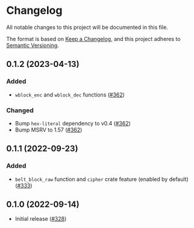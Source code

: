 # Changelog

All notable changes to this project will be documented in this file.

The format is based on [Keep a Changelog](https://keepachangelog.com/en/1.0.0/),
and this project adheres to [Semantic Versioning](https://semver.org/spec/v2.0.0.html).

## 0.1.2 (2023-04-13)
### Added
- `wblock_enc` and `wblock_dec` functions ([#362])
### Changed
- Bump `hex-literal` dependency to v0.4 ([#362])
- Bump MSRV to 1.57 ([#362])

[#362]: https://github.com/RustCrypto/block-ciphers/pull/362

## 0.1.1 (2022-09-23)
### Added
- `belt_block_raw` function and `cipher` crate feature (enabled by default) ([#333])

[#333]: https://github.com/RustCrypto/block-ciphers/pull/333

## 0.1.0 (2022-09-14)
- Initial release ([#328])

[#328]: https://github.com/RustCrypto/block-ciphers/pull/328
